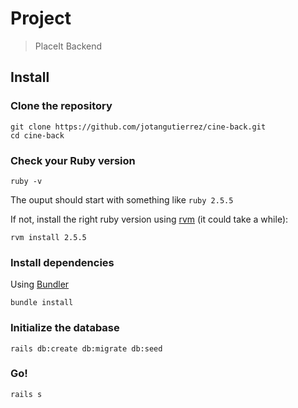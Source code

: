 # Project

> PlaceIt Backend

## Install

### Clone the repository

```shell
git clone https://github.com/jotangutierrez/cine-back.git
cd cine-back
```

### Check your Ruby version

```shell
ruby -v
```

The ouput should start with something like `ruby 2.5.5`

If not, install the right ruby version using [rvm](https://rvm.io/rvm/install) (it could take a while):

```shell
rvm install 2.5.5
```

### Install dependencies

Using [Bundler](https://github.com/bundler/bundler)
```shell
bundle install
```

### Initialize the database

```shell
rails db:create db:migrate db:seed
```

### Go!

```shell
rails s
```
